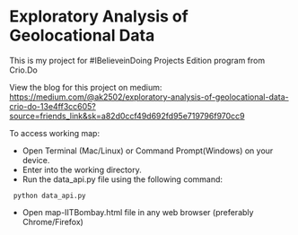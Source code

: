 # Exploratory Analysis of Geolocational Data

This is my project for #IBelieveinDoing Projects Edition program from Crio.Do

View the blog for this project on medium: https://medium.com/@ak2502/exploratory-analysis-of-geolocational-data-crio-do-13e4ff3cc605?source=friends_link&sk=a82d0ccf49d692fd95e719796f970cc9

To access working map:
- Open Terminal (Mac/Linux) or Command Prompt(Windows) on your device.
- Enter into the working directory.
- Run the data_api.py file using the following command: 
 ```
  python data_api.py
 ```
- Open map-IITBombay.html file in any web browser (preferably Chrome/Firefox)
